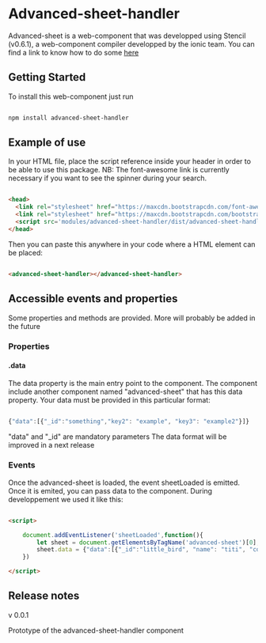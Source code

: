 # Advanced-sheet-handler

Advanced-sheet is a web-component that was developped using Stencil (v0.6.1), a web-component compiler developped by the ionic team. 
You can find a link to know how to do some [here](https://stenciljs.com/)

## Getting Started

To install this web-component just run

```bash

npm install advanced-sheet-handler

```

## Example of use

In your HTML file, place the script reference inside your header in order to be able to use this package. NB: The font-awesome link is currently necessary if you want to see the spinner during your search.


```html

<head>
  <link rel="stylesheet" href="https://maxcdn.bootstrapcdn.com/font-awesome/4.7.0/css/font-awesome.min.css">
  <link rel="stylesheet" href="https://maxcdn.bootstrapcdn.com/bootstrap/4.0.0/css/bootstrap.min.css" integrity="sha384-Gn5384xqQ1aoWXA+058RXPxPg6fy4IWvTNh0E263XmFcJlSAwiGgFAW/dAiS6JXm" crossorigin="anonymous">
  <script src='modules/advanced-sheet-handler/dist/advanced-sheet-handler.js'></script>
</head>

```  

Then you can paste this anywhere in your code where a HTML element can be placed:

```html

<advanced-sheet-handler></advanced-sheet-handler>

```

## Accessible events and properties

Some properties and methods are provided. More will probably be added in the future


### Properties 

#### .data

The data property is the main entry point to the component. The component include another component named "advanced-sheet" that has this data property. Your data must be provided in this particular format:

```javascript

{"data":[{"_id":"something","key2": "example", "key3": "example2"}]}

```

"data" and "\_id" are mandatory parameters
The data format will be improved in a next release


### Events

Once the advanced-sheet is loaded, the event sheetLoaded is emitted. Once it is emited, you can pass data to the component.
During developpement we used it like this:

```html

<script>

	document.addEventListener('sheetLoaded',function(){
		let sheet = document.getElementsByTagName('advanced-sheet')[0];
    	sheet.data = {"data":[{"_id":"little_bird", "name": "titi", "color":"yellow"}]};
	})

</script>

```

## Release notes

v 0.0.1

Prototype of the advanced-sheet-handler component

